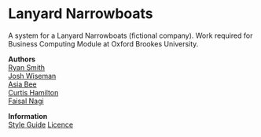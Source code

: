 # Lanyard Narrowboats
A system for a Lanyard Narrowboats (fictional company). Work required for Business Computing Module at Oxford Brookes University.

**Authors**    
[Ryan Smith](github.com/ryansmith94)   
[Josh Wiseman]()   
[Asia Bee]()   
[Curtis Hamilton]()   
[Faisal Nagi]()   

**Information**    
[Style Guide](https://github.com/ryansmith94/LanyardNarrowboats/blob/master/STYLE.md)
[Licence](https://github.com/ryansmith94/LanyardNarrowboats/blob/master/LICENCE)
